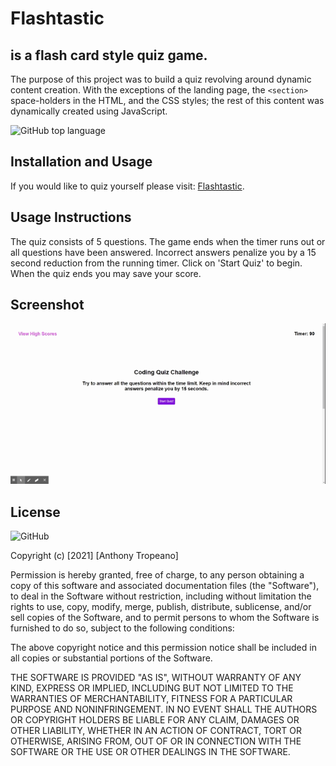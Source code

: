 # Flashtastic
## is a flash card style quiz game.
The purpose of this project was to build a quiz revolving around dynamic content creation. With the exceptions of the landing page, the  `<section>` space-holders in the HTML, and the CSS styles; the rest of this content was dynamically created using JavaScript.<section>
![GitHub top language](https://img.shields.io/github/languages/top/iiTONELOC/Flashtastic?style=for-the-badge)
# Installation and Usage
If you would like to quiz yourself please visit:  [Flashtastic](https://iitoneloc.github.io/Flashtastic/).
## Usage Instructions
The quiz consists of 5 questions. The game ends when the timer runs out or all questions have been answered. Incorrect answers penalize you by a 15 second reduction from the running timer. Click on 'Start Quiz' to begin. When the quiz ends you may save your score.

# Screenshot  

![Screenshot](./assets/Images/screenshot.gif)  

# License
![GitHub](https://img.shields.io/github/license/iiTONELOC/Flashtastic?style=for-the-badge)


Copyright (c) [2021] [Anthony Tropeano]

Permission is hereby granted, free of charge, to any person obtaining a copy
of this software and associated documentation files (the "Software"), to deal
in the Software without restriction, including without limitation the rights
to use, copy, modify, merge, publish, distribute, sublicense, and/or sell
copies of the Software, and to permit persons to whom the Software is
furnished to do so, subject to the following conditions:

The above copyright notice and this permission notice shall be included in all
copies or substantial portions of the Software.

THE SOFTWARE IS PROVIDED "AS IS", WITHOUT WARRANTY OF ANY KIND, EXPRESS OR
IMPLIED, INCLUDING BUT NOT LIMITED TO THE WARRANTIES OF MERCHANTABILITY,
FITNESS FOR A PARTICULAR PURPOSE AND NONINFRINGEMENT. IN NO EVENT SHALL THE
AUTHORS OR COPYRIGHT HOLDERS BE LIABLE FOR ANY CLAIM, DAMAGES OR OTHER
LIABILITY, WHETHER IN AN ACTION OF CONTRACT, TORT OR OTHERWISE, ARISING FROM,
OUT OF OR IN CONNECTION WITH THE SOFTWARE OR THE USE OR OTHER DEALINGS IN THE
SOFTWARE.

